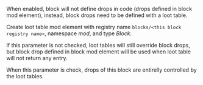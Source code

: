 When enabled, block will not define drops in code (drops defined in block mod element), 
instead, block drops need to be defined with a loot table.

Create loot table mod element with registry name `blocks/<this block registry name>`, namespace _mod_, and type _Block_.

If this parameter is not checked, loot tables will still override block drops, but block drop defined in block mod element 
will be used when loot table will not return any entry.

When this parameter is check, drops of this block are entirelly controlled by the loot tables.